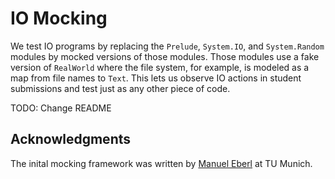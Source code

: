 # IO Mocking

We test IO programs by replacing the `Prelude`, `System.IO`, and `System.Random` modules by mocked versions of those modules.
Those modules use a fake version of `RealWorld` where the file system, for example, is modeled as a map from file names to `Text`.
This lets us observe IO actions in student submissions and test just as any other piece of code.

TODO: Change README

## Acknowledgments

The inital mocking framework was written by [Manuel Eberl](http://pruvisto.org) at TU Munich.
